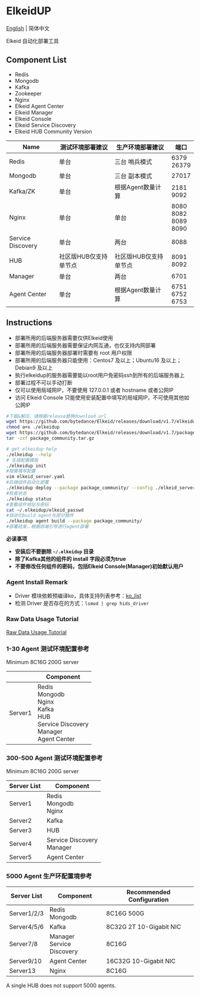 # ElkeidUP

[English](README.md) | 简体中文

Elkeid 自动化部署工具

## Component List
* Redis
* Mongodb
* Kafka
* Zookeeper
* Nginx
* Elkeid Agent Center
* Elkeid Manager
* Elkeid Console
* Elkeid Service Discovery
* Elkeid HUB Community Version



| **Name**          | 测试环境部署建议      | 生产环境部署建议      | 端口                               |
| ----------------- | --------------------- | --------------------- | ---------------------------------- |
| Redis             | 单台                  | 三台 哨兵模式         | 6379<br />26379                    |
| Mongodb           | 单台                  | 三台 副本模式         | 27017                              |
| Kafka/ZK          | 单台                  | 根据Agent数量计算     | 2181<br />9092                     |
| Nginx             | 单台                  | 单台                  | 8080<br />8082<br />8089<br />8090 |
| Service Discovery | 单台                  | 两台                  | 8088                               |
| HUB               | 社区版HUB仅支持单节点 | 社区版HUB仅支持单节点 | 8091<br />8092                     |
| Manager           | 单台                  | 两台                  | 6701                               |
| Agent Center      | 单台                  | 根据Agent数量计算     | 6751<br />6752<br />6753           |



## Instructions

* 部署所用的后端服务器需要仅供Elkeid使用
* 部署所用的后端服务器需要保证内网互通，也仅支持内网部署
* 部署所用的后端服务器部署时需要有 root 用户权限
* 部署所用的后端服务器只能使用：Centos7 及以上；Ubuntu16 及以上；Debian9 及以上
* 执行elkeidup的服务器需要能以root用户免密码ssh到所有的后端服务器上
* 部署过程不可以手动打断
* 仅可以使用局域网IP，不要使用 127.0.0.1 或者 hostname 或者公网IP
* 访问 Elkeid Console 只能使用安装配置中填写的局域网IP，不可使用其他如公网IP

```bash
#下载&解压，请根据release替换download url
wget https://github.com/bytedance/Elkeid/releases/download/v1.7/elkeidup
chmod a+x ./elkeidup
wget https://github.com/bytedance/Elkeid/releases/download/v1.7/package_community.tar.gz
tar -zxf package_community.tar.gz

# get elkeidup help
./elkeidup --help
# 生成配置模版
./elkeidup init
#按需填写配置
vim elkeid_server.yaml
#后端组件自动化部署
./elkeidup deploy --package package_community/ --config ./elkeid_server.yaml
#检查状态
./elkeidup status
#查看组件地址与密码
cat ~/.elkeidup/elkeid_passwd
#自动化build agent与部分插件
./elkeidup agent build --package package_community/
#部署结束，根据前端引导进行agent部署
```


**必读事项**

* **安装后不要删除 `~/.elkeidup` 目录**
* **除了Kafka其他的组件的 install 字段必须为true**
* **不要修改任何组件的密码，包括Elkeid Console(Manager)初始默认用户**

### Agent Install Remark
* Driver 模块依赖预编译ko，具体支持列表参考：[ko_list](https://github.com/bytedance/Elkeid/blob/main/driver/ko_list.md)
* 检测 Driver 是否存在的方式：`lsmod | grep hids_driver`


### Raw Data Usage Tutorial
[Raw Data Usage Tutorial](raw_data_usage_tutorial-zh_CN.md)

### 1-30 Agent 测试环境配置参考

Minimum 8C16G 200G server

|         | Component                                                    |
| ------- | ------------------------------------------------------------ |
| Server1 | Redis<br />Mongodb<br />Nginx<br />Kafka<br />HUB<br />Service Discovery<br />Manager<br />Agent Center |



### 300-500 Agent 测试环境配置参考

Minimum 8C16G 200G server

| Server List | Component                      |
| ----------- | ------------------------------ |
| Server1     | Redis<br />Mongodb<br />Nginx  |
| Server2     | Kafka                          |
| Server3     | HUB                            |
| Server4     | Service Discovery<br />Manager |
| Server5     | Agent Center                   |



### 5000 Agent 生产环配置境参考

| Server List | Component                  | Recommended Configuration |
|-------------|----------------------------| ------------------------- |
| Server1/2/3 | Redis<br />Mongodb               | 8C16G 500G                |
| Server4/5/6 | Kafka                      | 8C32G 2T 10-Gigabit NIC   |
| Server7/8   | Manager<br />Service Discovery | 8C16G                     |
| Server9/10  | Agent Center               | 16C32G  10-Gigabit NIC    |
| Server13    | Nginx                      | 8C16G                     |

A single HUB does not support 5000 agents.

